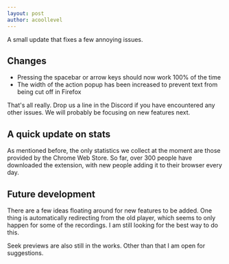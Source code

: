 ```yaml
---
layout: post
author: acoollevel
---
```


A small update that fixes a few annoying issues.

## Changes

- Pressing the spacebar or arrow keys should now work 100% of the time
- The width of the action popup has been increased to prevent text from being cut off in Firefox

That's all really. Drop us a line in the Discord if you have encountered any other issues. We will probably be focusing on new features next.

## A quick update on stats

As mentioned before, the only statistics we collect at the moment are those provided by the Chrome Web Store. So far, over 300 people have downloaded the extension, with new people adding it to their browser every day.

## Future development

There are a few ideas floating around for new features to be added. One thing is automatically redirecting from the old player, which seems to only happen for some of the recordings. I am still looking for the best way to do this.

Seek previews are also still in the works. Other than that I am open for suggestions.